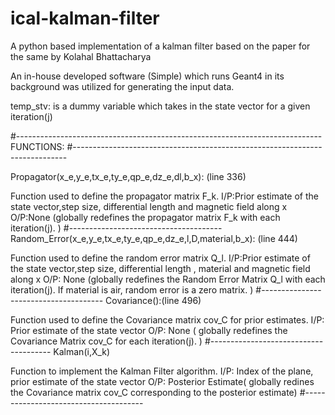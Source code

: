 # ical-kalman-filter
 A python based implementation of a kalman filter based on the paper for the same by Kolahal Bhattacharya

An in-house developed software (Simple) which runs Geant4 in its background was utilized for generating the input data.

temp_stv: is a dummy variable which takes in the state vector for a given iteration(j)

#----------------------------------------------------------------------------
FUNCTIONS:
#----------------------------------------------------------------------------

Propagator(x_e,y_e,tx_e,ty_e,qp_e,dz_e,dl,b_x): (line 336)

Function used to define the propagator matrix F_k. 
I/P:Prior estimate of the state vector,step size, differential length and magnetic field along x
O/P:None (globally redefines the propagator matrix F_k with each iteration(j). )
#--------------------------------------
Random_Error(x_e,y_e,tx_e,ty_e,qp_e,dz_e,l,D,material,b_x): (line 444)

Function used to define the random error matrix Q_l.
I/P:Prior estimate of the state vector,step size, differential length , material and magnetic field along x
O/P: None (globally redefines the Random Error Matrix Q_l with each iteration(j). If material is air, random error is a zero matrix. )
#--------------------------------------
Covariance():(line 496)

Function used to define the Covariance matrix cov_C for prior estimates.
I/P: Prior estimate of the state vector
O/P: None ( globally redefines the Covariance Matrix cov_C for each iteration(j). )
#--------------------------------------
Kalman(i,X_k)

Function to implement the Kalman Filter algorithm.
I/P: Index of the plane, prior estimate of the state vector
O/P: Posterior Estimate( globally redines the Covariance matrix cov_C corresponding to the posterior estimate)
#--------------------------------------